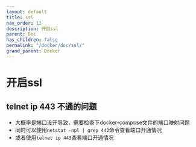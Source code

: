```yaml
---
layout: default
title: ssl
nav_order: 12
description: 开启ssl
parent: Doc
has_children: false
permalink: "/docker/doc/ssl/"
grand_parent: Docker
---
```


# 开启ssl

## telnet ip 443 不通的问题

- 大概率是端口没开导致，需要检查下docker-compose文件的端口映射问题
- 同时可以使用`netstat -npl | grep 443`命令查看端口开通情况
- 或者使用`telnet ip 443`查看端口开通情况
